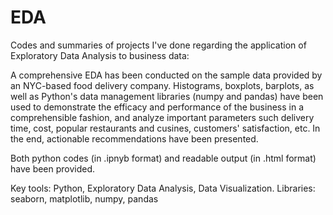 # EDA
Codes and summaries of projects I've done regarding the application of Exploratory Data Analysis to business data:

A comprehensive EDA has been conducted on the sample data provided by an NYC-based food delivery company. Histograms, boxplots, barplots, 
as well as Python's data management libraries (numpy and pandas) have been used to demonstrate the efficacy and performance of the business
in a comprehensible fashion, and analyze important parameters such delivery time, cost, popular restaurants and cusines, customers'
satisfaction, etc. In the end, actionable recommendations have been presented.  

Both python codes (in .ipnyb format) and readable output (in .html format) have been provided.

Key tools: Python, Exploratory Data Analysis, Data Visualization.
Libraries: seaborn, matplotlib, numpy, pandas
